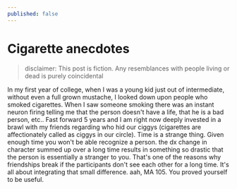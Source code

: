 ```yaml
---
published: false
---
```

# Cigarette anecdotes

> disclaimer: This post is fiction. Any resemblances with people living or dead is purely coincidental 

In my first year of college, when I was a young kid just out of intermediate, without even a full grown mustache, I looked down upon people who smoked cigarettes. When I saw someone smoking there was an instant neuron firing telling me that the person doesn't have a life, that he is a bad person, etc.. Fast forward 5 years and I am right now deeply invested in a brawl with my friends regarding who hid our ciggys (cigarettes are affectionately called as ciggys in our circle). Time is a strange thing. Given enough time you won't be able recognize a person. the dx change in character summed up over a long time results in something so drastic that the person is essentially a stranger to you. That's one of the reasons why friendships break if the participants don't see each other for a long time. It's all about integrating that small difference. aah, MA 105. You proved yourself to be useful.


